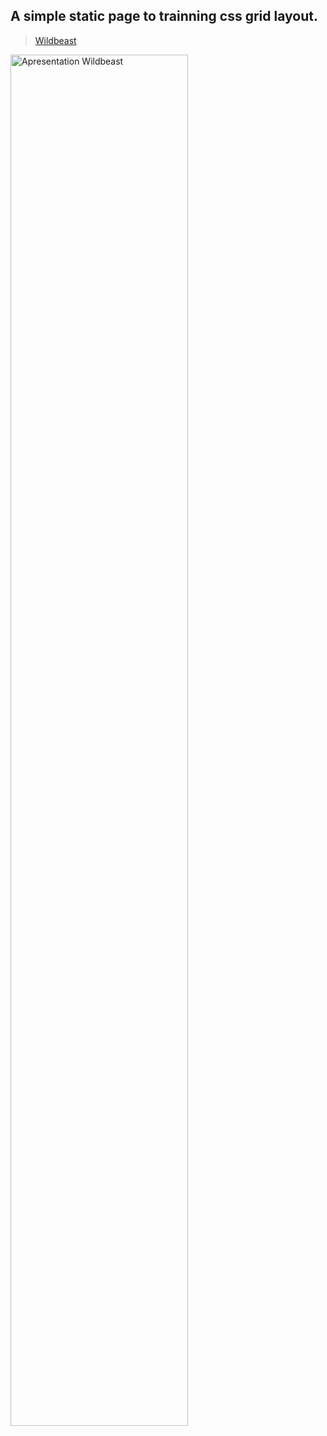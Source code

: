 ## A simple static page to trainning css grid layout.

> [Wildbeast](https://lucasheverton.github.io/wildbeast/)

<img align="center" width="75%" src="./wildbeast.gif" alt="Apresentation Wildbeast" title="Apresentation Wildbeast"/>
